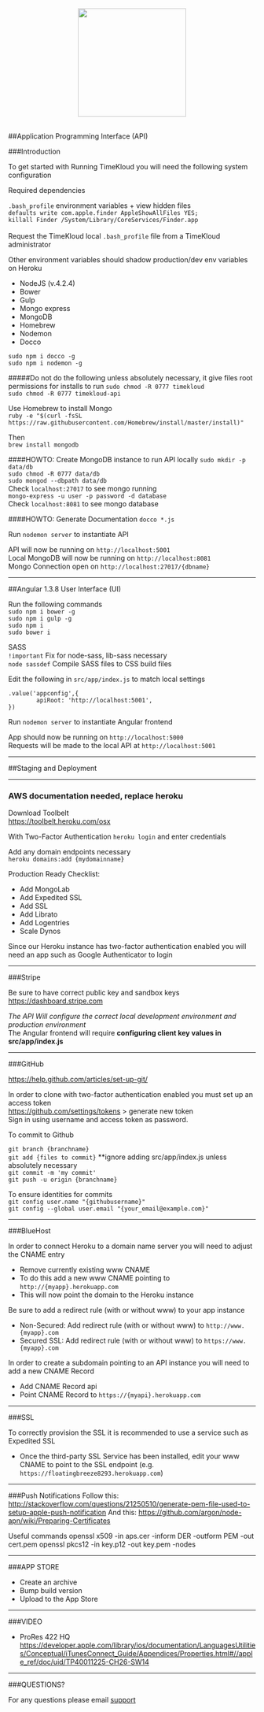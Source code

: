 <br />
<p align="center">
	<img src="https://www.timekloud.com/assets/img/timekloudlogo-dark.png" width="220">
</p>
<br />
##Application Programming Interface (API)

###Introduction

To get started with Running TimeKloud you will need the following system configuration

Required dependencies

```.bash_profile``` environment variables + view hidden files
<br />
```defaults write com.apple.finder AppleShowAllFiles YES;```
<br />```killall Finder /System/Library/CoreServices/Finder.app```
<br /><br />Request the TimeKloud local ```.bash_profile``` file from a TimeKloud administrator

Other environment variables should shadow production/dev env variables on Heroku

- NodeJS (v.4.2.4)
- Bower
- Gulp
- Mongo express
- MongoDB
- Homebrew
- Nodemon 
- Docco 

```sudo npm i docco -g```
<br />```sudo npm i nodemon -g```

#####Do not do the following unless absolutely necessary, it give files root permissions for installs to run
```sudo chmod -R 0777 timekloud```  
```sudo chmod -R 0777 timekloud-api```  

Use Homebrew to install Mongo
<br />```ruby -e "$(curl -fsSL https://raw.githubusercontent.com/Homebrew/install/master/install)"```

Then
<br />```brew install mongodb```


####HOWTO: Create MongoDB instance to run API locally
```sudo mkdir -p data/db```  
```sudo chmod -R 0777 data/db```  
```sudo mongod --dbpath data/db```  
Check ```localhost:27017``` to see mongo running  
```mongo-express -u user -p password -d database``` 
<br />Check ```localhost:8081``` to see mongo database 


####HOWTO: Generate Documentation
```docco *.js```

Run ```nodemon server``` to instantiate API

API will now be running on ```http://localhost:5001```
<br />Local MongoDB will now be running on ```http://localhost:8081```
<br />Mongo Connection open on ```http://localhost:27017/{dbname}```

----------------------------------------------------

##Angular 1.3.8 User Interface (UI)

Run the following commands
<br />```sudo npm i bower -g```
<br />```sudo npm i gulp -g```
<br />```sudo npm i```
<br />```sudo bower i```

SASS
<br />```!important``` Fix for node-sass, lib-sass necessary
<br />```node sassdef``` Compile SASS files to CSS build files

Edit the following in ```src/app/index.js``` to match local settings
<br />
```
.value('appconfig',{
        apiRoot: 'http://localhost:5001',
})
```    
Run ```nodemon server``` to instantiate Angular frontend

App should now be running on ```http://localhost:5000```
<br />Requests will be made to the local API at ```http://localhost:5001```

----------------------------------------------------

##Staging and Deployment

------------------------------
### AWS documentation needed, replace heroku

Download Toolbelt
<br />https://toolbelt.heroku.com/osx

With Two-Factor Authentication
```heroku login``` and enter credentials

Add any domain endpoints necessary
<br />```heroku domains:add {mydomainname}```

Production Ready Checklist:
- Add MongoLab
- Add Expedited SSL
- Add SSL
- Add Librato
- Add Logentries
- Scale Dynos

Since our Heroku instance has two-factor authentication enabled you will need an app such as Google Authenticator to login

------------------------------
###Stripe

Be sure to have correct public key and sandbox keys
<br />https://dashboard.stripe.com

*The API Will configure the correct local development environment and production environment*
<br />The Angular frontend will require **configuring client key values in src/app/index.js**

------------------------------
###GitHub

https://help.github.com/articles/set-up-git/

In order to clone with two-factor authentication enabled you must set up an access token
<br /> https://github.com/settings/tokens > generate new token
<br /> Sign in using username and access token as password.

To commit to Github

```git branch {branchname}```
<br />```git add {files to commit}``` **ignore adding src/app/index.js unless absolutely necessary
<br />```git commit -m 'my commit'```
<br />```git push -u origin {branchname}```

To ensure identities for commits
<br />```git config user.name "{githubusername}"```
<br />```git config --global user.email "{your_email@example.com}"```

------------------------------
###BlueHost

In order to connect Heroku to a domain name server you will need to adjust the CNAME entry
- Remove currently existing www CNAME
- To do this add a new www CNAME pointing to ```http://{myapp}.herokuapp.com```
- This will now point the domain to the Heroku instance

Be sure to add a redirect rule (with or without www) to your app instance
- Non-Secured: Add redirect rule (with or without www) to ```http://www.{myapp}.com```
- Secured SSL: Add redirect rule (with or without www) to ```https://www.{myapp}.com```

In order to create a subdomain pointing to an API instance you will need to add a new CNAME Record
- Add CNAME Record api
- Point CNAME Record to ```https://{myapi}.herokuapp.com```

------------------------------
###SSL

To correctly provision the SSL it is recommended to use a service such as Expedited SSL
- Once the third-party SSL Service has been installed, edit your www CNAME to point to the SSL endpoint (e.g. ```https://floatingbreeze8293.herokuapp.com```)

------------------------------
###Push Notifications
Follow this: http://stackoverflow.com/questions/21250510/generate-pem-file-used-to-setup-apple-push-notification
And this: https://github.com/argon/node-apn/wiki/Preparing-Certificates

Useful commands
openssl x509 -in aps.cer -inform DER -outform PEM -out cert.pem
openssl pkcs12 -in key.p12 -out key.pem -nodes

------------------------------
###APP STORE

- Create an archive
- Bump build version
- Upload to the App Store

------------------------------
###VIDEO

- ProRes 422 HQ https://developer.apple.com/library/ios/documentation/LanguagesUtilities/Conceptual/iTunesConnect_Guide/Appendices/Properties.html#//apple_ref/doc/uid/TP40011225-CH26-SW14

------------------------------
###QUESTIONS?

For any questions please email [support](mailto:support@timekloud.com)


